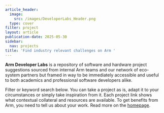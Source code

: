 ```yaml
---
article_header:
  image:
    src: /images/DeveloperLabs_Header.png
  type: cover
filter: project
layout: article
publication-date: 2025-05-30
sidebar:
  nav: projects
title: 'Find industry relevant challenges on Arm '
---
```


**Arm Developer Labs** is a repository of software and hardware project suggestions sourced from internal Arm teams and our network of eco-system partners but framed in way to be immediately accessible and useful to both academics and professional software developers alike. 

Filter or keyword search below.  You can take a project as is, adapt it to your circumstances or simply take inspiration from it.  Each project link shows what contextual collateral and resources are available.  To get benefits from Arm, you need to tell us about your work.  Read more on the [homepage](https://arm-university.github.io/Arm-Developer-Labs/).